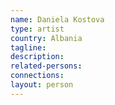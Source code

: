 ```yaml
---
name: Daniela Kostova
type: artist
country: Albania
tagline:
description:
related-persons:
connections:
layout: person
---
```

